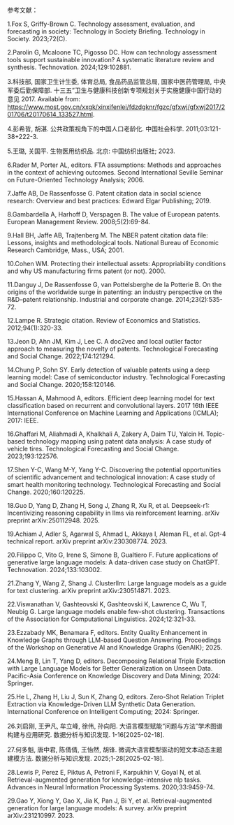 # 

参考文献：

1.Fox S, Griffy-Brown C. Technology assessment, evaluation, and forecasting in society: Technology in Society Briefing. Technology in Society. 2023;72(C).

2.Parolin G, Mcaloone TC, Pigosso DC. How can technology assessment tools support sustainable innovation? A systematic literature review and synthesis. Technovation. 2024;129:102881.

3.科技部, 国家卫生计生委, 体育总局, 食品药品监管总局, 国家中医药管理局, 中央军委后勤保障部. 十三五”卫生与健康科技创新专项规划关于实施健康中国行动的意见 2017. Available from: https://www.most.gov.cn/xxgk/xinxifenlei/fdzdgknr/fgzc/gfxwj/gfxwj2017/201706/t20170614_133527.html.

4.彭希哲, 胡湛. 公共政策视角下的中国人口老龄化. 中国社会科学. 2011;03:121-38+222-3.

5.王璐, 关国平. 生物医用纺织品. 北京: 中国纺织出版社; 2023.

6.Rader M, Porter AL, editors. FTA assumptions: Methods and approaches in the context of achieving outcomes. Second International Seville Seminar on Future-Oriented Technology Analysis; 2006.

7.Jaffe AB, De Rassenfosse G. Patent citation data in social science research: Overview and best practices: Edward Elgar Publishing; 2019.

8.Gambardella A, Harhoff D, Verspagen B. The value of European patents. European Management Review. 2008;5(2):69-84.

9.Hall BH, Jaffe AB, Trajtenberg M. The NBER patent citation data file: Lessons, insights and methodological tools. National Bureau of Economic Research Cambridge, Mass., USA; 2001.

10.Cohen WM. Protecting their intellectual assets: Appropriability conditions and why US manufacturing firms patent (or not). 2000.

11.Danguy J, De Rassenfosse G, van Pottelsberghe de la Potterie B. On the origins of the worldwide surge in patenting: an industry perspective on the R&D–patent relationship. Industrial and corporate change. 2014;23(2):535-72.

12.Lampe R. Strategic citation. Review of Economics and Statistics. 2012;94(1):320-33.

13.Jeon D, Ahn JM, Kim J, Lee C. A doc2vec and local outlier factor approach to measuring the novelty of patents. Technological Forecasting and Social Change. 2022;174:121294.

14.Chung P, Sohn SY. Early detection of valuable patents using a deep learning model: Case of semiconductor industry. Technological Forecasting and Social Change. 2020;158:120146.

15.Hassan A, Mahmood A, editors. Efficient deep learning model for text classification based on recurrent and convolutional layers. 2017 16th IEEE International Conference on Machine Learning and Applications (ICMLA); 2017: IEEE.

16.Ghaffari M, Aliahmadi A, Khalkhali A, Zakery A, Daim TU, Yalcin H. Topic-based technology mapping using patent data analysis: A case study of vehicle tires. Technological Forecasting and Social Change. 2023;193:122576.

17.Shen Y-C, Wang M-Y, Yang Y-C. Discovering the potential opportunities of scientific advancement and technological innovation: A case study of smart health monitoring technology. Technological Forecasting and Social Change. 2020;160:120225.

18.Guo D, Yang D, Zhang H, Song J, Zhang R, Xu R, et al. Deepseek-r1: Incentivizing reasoning capability in llms via reinforcement learning. arXiv preprint arXiv:250112948. 2025.

19.Achiam J, Adler S, Agarwal S, Ahmad L, Akkaya I, Aleman FL, et al. Gpt-4 technical report. arXiv preprint arXiv:230308774. 2023.

20.Filippo C, Vito G, Irene S, Simone B, Gualtiero F. Future applications of generative large language models: A data-driven case study on ChatGPT. Technovation. 2024;133:103002.

21.Zhang Y, Wang Z, Shang J. Clusterllm: Large language models as a guide for text clustering. arXiv preprint arXiv:230514871. 2023.

22.Viswanathan V, Gashteovski K, Gashteovski K, Lawrence C, Wu T, Neubig G. Large language models enable few-shot clustering. Transactions of the Association for Computational Linguistics. 2024;12:321-33.

23.Ezzabady MK, Benamara F, editors. Entity Quality Enhancement in Knowledge Graphs through LLM-based Question Answering. Proceedings of the Workshop on Generative AI and Knowledge Graphs (GenAIK); 2025.

24.Meng B, Lin T, Yang D, editors. Decomposing Relational Triple Extraction with Large Language Models for Better Generalization on Unseen Data. Pacific-Asia Conference on Knowledge Discovery and Data Mining; 2024: Springer.

25.He L, Zhang H, Liu J, Sun K, Zhang Q, editors. Zero-Shot Relation Triplet Extraction via Knowledge-Driven LLM Synthetic Data Generation. International Conference on Intelligent Computing; 2024: Springer.

26.刘启刚, 王尹凡, 牟立峰, 徐伟, 孙向阳. 大语言模型赋能“问题与方法”学术图谱构建与应用研究. 数据分析与知识发现. 1-16[2025-02-18].

27.何多魁, 唐中君, 陈倩倩, 王怡然, 胡锋. 微调大语言模型驱动的短文本动态主题建模方法. 数据分析与知识发现. 2025;1-28[2025-02-18].

28.Lewis P, Perez E, Piktus A, Petroni F, Karpukhin V, Goyal N, et al. Retrieval-augmented generation for knowledge-intensive nlp tasks. Advances in Neural Information Processing Systems. 2020;33:9459-74.

29.Gao Y, Xiong Y, Gao X, Jia K, Pan J, Bi Y, et al. Retrieval-augmented generation for large language models: A survey. arXiv preprint arXiv:231210997. 2023.
